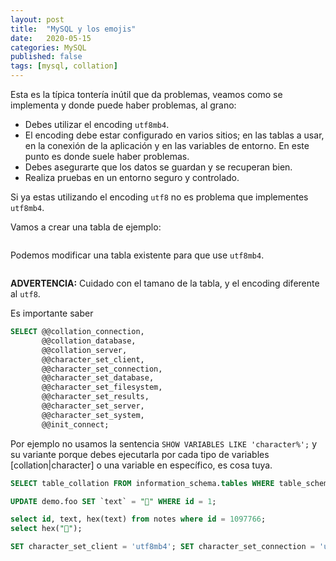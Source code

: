 ```yaml
---
layout: post
title:  "MySQL y los emojis"
date:   2020-05-15
categories: MySQL
published: false
tags: [mysql, collation]
---
```


Esta es la típica tontería inútil que da problemas, veamos como se implementa y donde puede haber problemas, al grano:

- Debes utilizar el encoding `utf8mb4`.
- El encoding debe estar configurado en varios sitios; en las tablas a usar, en la conexión de la aplicación y en las variables de entorno. En este punto es donde suele haber problemas.
- Debes asegurarte que los datos se guardan y se recuperan bien.
- Realiza pruebas en un entorno seguro y controlado.

Si ya estas utilizando el encoding `utf8` no es problema que implementes `utf8mb4`.

Vamos a crear una tabla de ejemplo:

```SQL
```

Podemos modificar una tabla existente para que use `utf8mb4`.

```SQL
```

**ADVERTENCIA:** Cuidado con el tamano de la tabla, y el encoding diferente al `utf8`.

Es importante saber

```SQL
SELECT @@collation_connection,
       @@collation_database,
       @@collation_server,
       @@character_set_client,
       @@character_set_connection,
       @@character_set_database,
       @@character_set_filesystem,
       @@character_set_results,
       @@character_set_server,
       @@character_set_system,
       @@init_connect;
```

Por ejemplo no usamos la sentencia `SHOW VARIABLES LIKE 'character%';` y su variante porque debes ejecutarla por cada tipo de variables [collation|character] o una variable en específico, es cosa tuya.

```SQL
SELECT table_collation FROM information_schema.tables WHERE table_schema = 'demo' AND table_name = 'foo';
```


```SQL
UPDATE demo.foo SET `text` = "🚌" WHERE id = 1;
```


```SQL
select id, text, hex(text) from notes where id = 1097766;
select hex("🚌");
```

```SQL
SET character_set_client = 'utf8mb4'; SET character_set_connection = 'utf8mb4'; SET character_set_results = 'utf8mb4';
```
